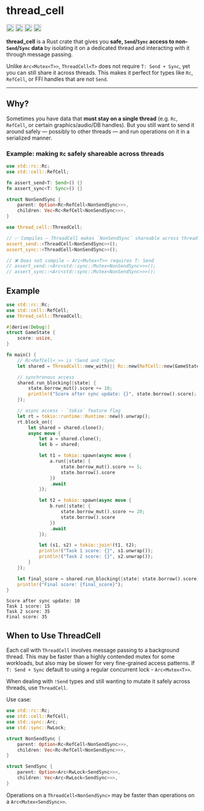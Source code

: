 # thread_cell

[<img alt="github" src="https://img.shields.io/badge/github-mcmah309/thread_cell-8da0cb?style=for-the-badge&labelColor=555555&logo=github" height="20">](https://github.com/mcmah309/thread_cell)
[<img alt="crates.io" src="https://img.shields.io/crates/v/thread_cell.svg?style=for-the-badge&color=fc8d62&logo=rust" height="20">](https://crates.io/crates/thread_cell)
[<img alt="docs.rs" src="https://img.shields.io/badge/docs.rs-thread_cell-66c2a5?style=for-the-badge&labelColor=555555&logo=docs.rs" height="20">](https://docs.rs/thread_cell)
[<img alt="test status" src="https://img.shields.io/github/actions/workflow/status/mcmah309/thread_cell/rust.yml?branch=master&style=for-the-badge" height="20">](https://github.com/mcmah309/thread_cell/actions/workflows/rust.yml)

**thread_cell** is a Rust crate that gives you **safe, `Send`/`Sync` access to non-`Send`/`Sync` data** by isolating it on a dedicated thread and interacting with it through message passing.

Unlike `Arc<Mutex<T>>`, `ThreadCell<T>` does not require `T: Send + Sync`, yet you can still share it across threads. This makes it perfect for types like `Rc`, `RefCell`, or FFI handles that are not `Send`.

---

## Why?

Sometimes you have data that **must stay on a single thread** (e.g. `Rc`, `RefCell`, or certain graphics/audio/DB handles).
But you still want to send it around safely — possibly to other threads — and run operations on it in a serialized manner.

### Example: making `Rc` safely shareable across threads

```rust
use std::rc::Rc;
use std::cell::RefCell;

fn assert_send<T: Send>() {}
fn assert_sync<T: Sync>() {}

struct NonSendSync {
    parent: Option<Rc<RefCell<NonSendSync>>>,
    children: Vec<Rc<RefCell<NonSendSync>>>,
}

use thread_cell::ThreadCell;

// ✅ Compiles — ThreadCell makes `NonSendSync` shareable across threads
assert_send::<ThreadCell<NonSendSync>>();
assert_sync::<ThreadCell<NonSendSync>>();

// ❌ Does not compile — Arc<Mutex<T>> requires T: Send
// assert_send::<Arc<std::sync::Mutex<NonSendSync>>>();
// assert_sync::<Arc<std::sync::Mutex<NonSendSync>>>();
```

## Example

```rust
use std::rc::Rc;
use std::cell::RefCell;
use thread_cell::ThreadCell;

#[derive(Debug)]
struct GameState {
    score: usize,
}

fn main() {
    // Rc<RefCell<_>> is !Send and !Sync
    let shared = ThreadCell::new_with(|| Rc::new(RefCell::new(GameState { score: 0 })));

    // synchronous access
    shared.run_blocking(|state| {
        state.borrow_mut().score += 10;
        println!("Score after sync update: {}", state.borrow().score);
    });

    // async access - `tokio` feature flag
    let rt = tokio::runtime::Runtime::new().unwrap();
    rt.block_on({
        let shared = shared.clone();
        async move {
            let a = shared.clone();
            let b = shared;

            let t1 = tokio::spawn(async move {
                a.run(|state| {
                    state.borrow_mut().score += 5;
                    state.borrow().score
                })
                .await
            });

            let t2 = tokio::spawn(async move {
                b.run(|state| {
                    state.borrow_mut().score += 20;
                    state.borrow().score
                })
                .await
            });

            let (s1, s2) = tokio::join!(t1, t2);
            println!("Task 1 score: {}", s1.unwrap());
            println!("Task 2 score: {}", s2.unwrap());
        }
    });

    let final_score = shared.run_blocking(|state| state.borrow().score);
    println!("Final score: {final_score}");
}
```
```console
Score after sync update: 10
Task 1 score: 15
Task 2 score: 35
Final score: 35
```

## When to Use ThreadCell

Each call with `ThreadCell` involves message passing to a background thread. This may be faster than a highly contended mutex for some workloads, but also may be slower for very fine-grained access patterns. If `T: Send + Sync` default to using a regular concurrent lock - `Arc<Mutex<T>>`.

When dealing with `!Send` types and still wanting to mutate it safely across threads, use `ThreadCell`.

Use case:
```rust
use std::rc::Rc;
use std::cell::RefCell;
use std::sync::Arc;
use std::sync::RwLock;

struct NonSendSync {
    parent: Option<Rc<RefCell<NonSendSync>>>,
    children: Vec<Rc<RefCell<NonSendSync>>>,
}

struct SendSync {
    parent: Option<Arc<RwLock<SendSync>>>,
    children: Vec<Arc<RwLock<SendSync>>>,
}
```

Operations on a `ThreadCell<NonSendSync>` may be faster than operations on a `Arc<Mutex<SendSync>>`.
